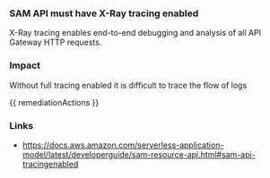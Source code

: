 
### SAM API must have X-Ray tracing enabled

X-Ray tracing enables end-to-end debugging and analysis of all API Gateway HTTP requests.

### Impact
Without full tracing enabled it is difficult to trace the flow of logs

<!-- DO NOT CHANGE -->
{{ remediationActions }}

### Links
- https://docs.aws.amazon.com/serverless-application-model/latest/developerguide/sam-resource-api.html#sam-api-tracingenabled
        